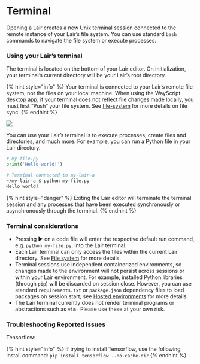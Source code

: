 # Terminal

Opening a Lair creates a new Unix terminal session connected to the remote instance of your Lair’s file system. You can use standard `bash` commands to navigate the file system or execute processes.

### Using your Lair’s terminal

The terminal is located on the bottom of your Lair editor. On initialization, your terminal’s current directory will be your Lair’s root directory.

{% hint style="info" %}
Your terminal is connected to your Lair’s remote file system, not the files on your local machine. When using the WayScript desktop app, if your terminal does not reflect file changes made locally, you must first “Push” your file system. See [file-system](file-system/ "mention") for more details on file sync.
{% endhint %}

![](https://codahosted.io/docs/2kDMDaZ6QP/blobs/bl-8PVo0YkeT7/297cbb366a84adc9875f31a5a6cd1b95c9cdefc45ee26f8546385da7fdcb7274734063f277db07161bfc316ad2719cc70ad55fbe73dc09edf421bdf6882b7d2cde2f0430e4f0afa0e7b9132c9b19bb8ba19a5b755cdff2a0bb775f9c479034968b555f06)

You can use your Lair’s terminal is to execute processes, create files and directories, and much more. For example, you can run a Python file in your Lair directory.

```python
# my-file.py
print('Hello world!')
```

```bash
# Terminal connected to my-lair-a
~/my-lair-a $ python my-file.py 
Hello world!
```

{% hint style="danger" %}
Exiting the Lair editor will terminate the terminal session and any processes that have been executed synchronously or asynchronously through the terminal.
{% endhint %}

### Terminal considerations

* Pressing ▶ on a code file will enter the respective default run command, e.g. `python my-file.py`, into the Lair terminal.
* Each Lair terminal can only access the files within the current Lair directory. See [File system](file-system/) for more details.
* Terminal sessions use independent containerized environments, so changes made to the environment will not persist across sessions or within your Lair environment. For example, installed Python libraries (through `pip`) will be discarded on session close. However, you can use standard `requirements.txt` or `package.json` dependency files to load packages on session start; see [Hosted environments](deployments.md) for more details.
* The Lair terminal currently does not render terminal programs or abstractions such as `vim` . Please use these at your own risk.

### Troubleshooting Reported Issues

Tensorflow:

{% hint style="info" %}
If trying to install Tensorflow, use the following install command: `pip install tensorflow --no-cache-dir`
{% endhint %}

